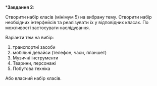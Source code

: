***Завдання 2**:

Створити набір класів (мінімум 5) на вибрану тему. Створити набір необхідних інтерфейсів та реалізувати їх у відповідних класах.
По можливості застосувати наслідування.
 
Варіанти тем на вибір: 
1. транспортні засоби 
2. мобільні девайси (телефон, часи, планшет) 
3. Музичні інструменти
4. Тварини, персонажі
5. Побутова техніка
 
Або власний набір класів.
